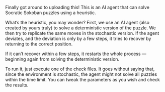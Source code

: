 Finally got around to uploading this!
This is an AI agent that can solve Socratic Sokoban puzzles using a heuristic.

What’s the heuristic, you may wonder?
First, we use an AI agent (also created by yours truly) to solve a deterministic version of the puzzle.
We then try to replicate the same moves in the stochastic version. If the agent deviates, and the deviation is only by a few steps, it tries to recover by returning to the correct position.

If it can’t recover within a few steps, it restarts the whole process — beginning again from solving the deterministic version.

To run it, just execute one of the check files.
It goes without saying that, since the environment is stochastic, the agent might not solve all puzzles within the time limit. You can tweak the parameters as you wish and check the results.
